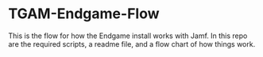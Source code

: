 # TGAM-Endgame-Flow
This is the flow for how the Endgame install works with Jamf. In this repo are the required scripts, a readme file, and a flow chart of how things work.
